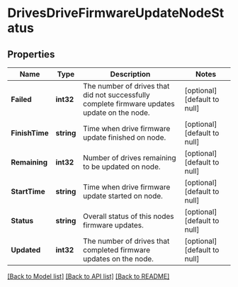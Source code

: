 # DrivesDriveFirmwareUpdateNodeStatus

## Properties
Name | Type | Description | Notes
------------ | ------------- | ------------- | -------------
**Failed** | **int32** | The number of drives that did not successfully complete firmware updates update on the node. | [optional] [default to null]
**FinishTime** | **string** | Time when drive firmware update finished on node. | [optional] [default to null]
**Remaining** | **int32** | Number of drives remaining to be updated on node. | [optional] [default to null]
**StartTime** | **string** | Time when drive firmware update started on node. | [optional] [default to null]
**Status** | **string** | Overall status of this nodes firmware updates. | [optional] [default to null]
**Updated** | **int32** | The number of drives that completed firmware updates on the node. | [optional] [default to null]

[[Back to Model list]](../README.md#documentation-for-models) [[Back to API list]](../README.md#documentation-for-api-endpoints) [[Back to README]](../README.md)


